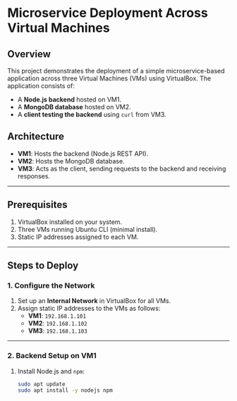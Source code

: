 # Microservice Deployment Across Virtual Machines  

## Overview  
This project demonstrates the deployment of a simple microservice-based application across three Virtual Machines (VMs) using VirtualBox. The application consists of:  
- A **Node.js backend** hosted on VM1.  
- A **MongoDB database** hosted on VM2.  
- A **client testing the backend** using `curl` from VM3.  

## Architecture  
- **VM1**: Hosts the backend (Node.js REST API).  
- **VM2**: Hosts the MongoDB database.  
- **VM3**: Acts as the client, sending requests to the backend and receiving responses.  

---

## Prerequisites  
1. VirtualBox installed on your system.  
2. Three VMs running Ubuntu CLI (minimal install).  
3. Static IP addresses assigned to each VM.  

---

## Steps to Deploy  

### 1. Configure the Network  
1. Set up an **Internal Network** in VirtualBox for all VMs.  
2. Assign static IP addresses to the VMs as follows:  
   - **VM1**: `192.168.1.101`  
   - **VM2**: `192.168.1.102`  
   - **VM3**: `192.168.1.103`  

---

### 2. Backend Setup on VM1  
1. Install Node.js and `npm`:  
   ```bash
   sudo apt update
   sudo apt install -y nodejs npm
